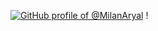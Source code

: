 [![GitHub profile of @MilanAryal](https://user-images.githubusercontent.com/9361180/89604434-fd00dc80-d88a-11ea-90b2-2132e1e11308.gif)](https://github.com/qianqiancui)
!
<!--
**qianqiancui/qianqiancui** is a ✨ _special_ ✨ repository because its `README.md` (this file) appears on your GitHub profile.

Here are some ideas to get you started:

- 🔭 I’m currently working on ...
- 🌱 I’m currently learning ...
- 👯 I’m looking to collaborate on ...
- 🤔 I’m looking for help with ...
- 💬 Ask me about ...
- 📫 How to reach me: ...
- 😄 Pronouns: ...
- ⚡ Fun fact: ...
-->
